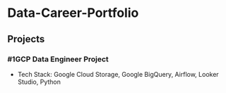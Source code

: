 # Data-Career-Portfolio

## Projects
### #1GCP Data Engineer Project
* Tech Stack: Google Cloud Storage, Google BigQuery,  Airflow, Looker Studio, Python
